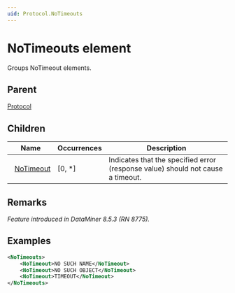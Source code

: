 ```yaml
---
uid: Protocol.NoTimeouts
---
```


# NoTimeouts element

Groups NoTimeout elements.

## Parent

[Protocol](xref:Protocol)

## Children

|Name|Occurrences|Description|
|--- |--- |--- |
|&nbsp;&nbsp;[NoTimeout](xref:Protocol.NoTimeouts.NoTimeout)|[0, *]|Indicates that the specified error (response value) should not cause a timeout.|

## Remarks

*Feature introduced in DataMiner 8.5.3 (RN 8775).*

## Examples

```xml
<NoTimeouts>
	<NoTimeout>NO SUCH NAME</NoTimeout>
	<NoTimeout>NO SUCH OBJECT</NoTimeout>
	<NoTimeout>TIMEOUT</NoTimeout>
</NoTimeouts>
```
